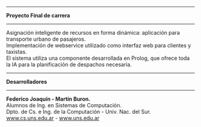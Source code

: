 **************************************
<b>Proyecto Final de carrera</b>
**************************************

Asignación inteligente de recursos en forma dinámica: aplicación para transporte urbano de pasajeros.<br>
Implementación de webservice utilizado como interfaz web para clientes y taxistas.<br>
El sistema utiliza una componente desarrollada en Prolog, que ofrece toda la IA para la planificación
de despachos necesaria.

*******************
<b>Desarrolladores</b>
*******************

<b>Federico Joaquín - Martín Buron.</b><br>
Alumnos de Ing. en Sistemas de Computación.<br>
Dpto. de Cs. e Ing. de la Computación - Univ. Nac. del Sur.<br>
www.cs.uns.edu.ar - www.uns.edu.ar

